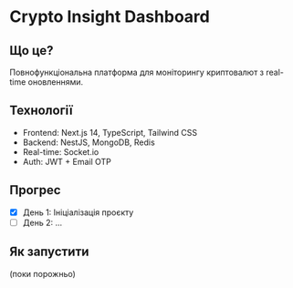 # Crypto Insight Dashboard

## Що це?
Повнофункціональна платформа для моніторингу криптовалют з real-time оновленнями.

## Технології
- Frontend: Next.js 14, TypeScript, Tailwind CSS
- Backend: NestJS, MongoDB, Redis
- Real-time: Socket.io
- Auth: JWT + Email OTP

## Прогрес
- [x] День 1: Ініціалізація проєкту
- [ ] День 2: ...

## Як запустити
(поки порожньо)